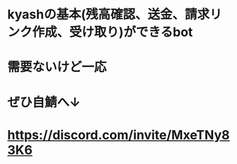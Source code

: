 # kyashの基本(残高確認、送金、請求リンク作成、受け取り)ができるbot
# 需要ないけど一応
# ぜひ自鯖へ↓
# https://discord.com/invite/MxeTNy83K6
